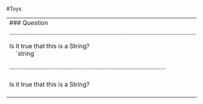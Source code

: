 #Toys

<table>

<tr>
<td>
### Question
</td>
<td>
### Answer
</td>
</tr>

<tr>
<td>
...............................................................................................................................................................................................................
</td>
<td>
................................................................................................
</tr>


<tr>
<td>
Is it true that this is a String? <br/>
&nbsp;&nbsp;&nbsp; `string`
</td>
<td>
Yes, <br/>
&nbsp;&nbsp;&nbsp; because `string` is a chain of zero or more characters
&nbsp;&nbsp;&nbsp; beginning with the letter `a`.
</td>
</tr>

<tr>
<td>
................................................................................................
</td>
<td>
................................................................................................
</tr>

<tr>
<td>
Is it true that this is a String?
</td>
<td>
Hello <br/>
```javascript
var s = "JavaScript syntax highlighting";
alert(s);
alert(s);
alert(s);
```
</td>
</tr>
